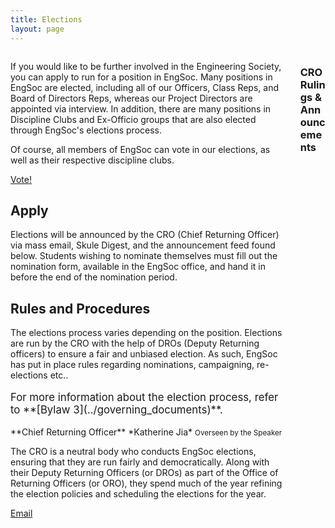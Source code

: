 ```yaml
---
title: Elections
layout: page
---
```


<div class="columns">
    <div class="column">
        <div class="content">
            <p>If you would like to be further involved in the Engineering Society, you can apply to run for a position in EngSoc. Many positions in EngSoc are elected, including all of our Officers, Class Reps, and Board of Directors Reps, whereas our Project Directors are appointed via interview. In addition, there are many positions in Discipline Clubs and Ex-Officio groups that are also elected through EngSoc's elections process.</p>
            <p>Of course, all members of EngSoc can vote in our elections, as well as their respective discipline clubs.</p> <a class="button is-primary" href="http://vote.skule.ca">Vote!</a>
            <h2>Apply</h2>
            <p>Elections will be announced by the CRO (Chief Returning Officer) via mass email, Skule Digest, and the announcement feed found below. Students wishing to nominate themselves must fill out the nomination form, available in the EngSoc office, and hand it in before the end of the nomination period. <!-- Additionally, applicants can submit a voter statement that will included on the ballot for voters to read. </p>                                           <a class="button is-primary" href="https://docs.google.com/forms/d/e/1FAIpQLSeBURcXUi1yPGX3OX_esujx8Hwocxc7gm1Iim3-5eg9_f6guA/viewform?c=0&w=1">Submit Statement</a> -->
            <p></p>
            <h2>Rules and Procedures</h2>
            <p>The elections process varies depending on the position. Elections are run by the CRO with the help of DROs (Deputy Returning officers) to ensure a fair and unbiased election. As such, EngSoc has put in place rules regarding nominations, campaigning, re-elections etc..
            <p>
            <p style="font-size: larger;">For more information about the election process, refer to **[Bylaw 3](../governing_documents)**.</p> <!-- CRO -->
            <div class="box">
                <article class="media">
                    <div class="media-content">
                        <div class="content">
                            <p>**Chief Returning Officer** *Katherine Jia* <small>Overseen by the Speaker</small></p>
                            <p>The CRO is a neutral body who conducts EngSoc elections, ensuring that they are run fairly and democratically. Along with their Deputy Returning Officers (or DROs) as part of the Office of Returning Officers (or ORO), they spend much of the year refining the election policies and scheduling the elections for the year.</p> <a class="button is-small is-dark" href="mailto:cro@skule.ca">Email</a>
                        </div>
                    </div>
                </article>
            </div>
        </div>
    </div>
    <div class="column is-5">
        <div class="content">
            <h3>CRO Rulings & Announcements</h3>
        </div>
        <div class="feed columns is-mobile is-multiline" num="20" uid="16"></div>
    </div>
</div>